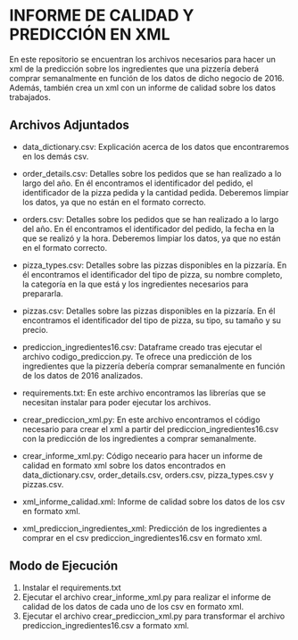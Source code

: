 # INFORME DE CALIDAD Y PREDICCIÓN EN XML

En este repositorio se encuentran los archivos necesarios para hacer un xml de la predicción sobre los ingredientes que una pizzería deberá comprar semanalmente en función de los datos de dicho negocio de 2016. Además, también crea un xml con un informe de calidad sobre los datos trabajados.

## Archivos Adjuntados

- data_dictionary.csv: Explicación acerca de los datos que encontraremos en los demás csv.

- order_details.csv: Detalles sobre los pedidos que se han realizado a lo largo del año. En él encontramos el identificador del pedido, el identificador de la pizza pedida y la cantidad pedida. Deberemos limpiar los datos, ya que no están en el formato correcto.

- orders.csv: Detalles sobre los pedidos que se han realizado a lo largo del año. En él encontramos el identificador del pedido, la fecha en la que se realizó y la hora. Deberemos limpiar los datos, ya que no están en el formato correcto.

- pizza_types.csv: Detalles sobre las pizzas disponibles en la pizzaría. En él encontramos el identificador del tipo de pizza, su nombre completo, la categoría en la que está y los ingredientes necesarios para prepararla.

- pizzas.csv: Detalles sobre las pizzas disponibles en la pizzaría. En él encontramos el identificador del tipo de pizza, su tipo, su tamaño y su precio.

- prediccion_ingredientes16.csv: Dataframe creado tras ejecutar el archivo codigo_prediccion.py. Te ofrece una predicción de los ingredientes que la pizzería debería comprar semanalmente en función de los datos de 2016 analizados.

- requirements.txt: En este archivo encontramos las librerías que se necesitan instalar para poder ejecutar los archivos.

- crear_prediccion_xml.py: En este archivo encontramos el código necesario para crear el xml a partir del prediccion_ingredientes16.csv con la predicción de los ingredientes a comprar semanalmente.

- crear_informe_xml.py: Código neceario para hacer un informe de calidad en formato xml sobre los datos encontrados en data_dictionary.csv, order_details.csv, orders.csv, pizza_types.csv y pizzas.csv.

- xml_informe_calidad.xml: Informe de calidad sobre los datos de los csv en formato xml.

- xml_prediccion_ingredientes_xml: Predicción de los ingredientes a comprar en el csv prediccion_ingredientes16.csv en formato xml.

## Modo de Ejecución

1. Instalar el requirements.txt
2. Ejecutar el archivo crear_informe_xml.py para realizar el informe de calidad de los datos de cada uno de los csv en formato xml.
3. Ejecutar el archivo crear_prediccion_xml.py para transformar el archivo prediccion_ingredientes16.csv a formato xml.
